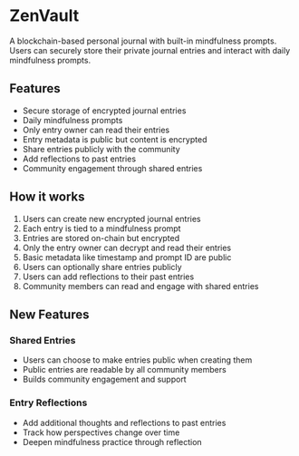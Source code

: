 # ZenVault

A blockchain-based personal journal with built-in mindfulness prompts. Users can securely store their private journal entries and interact with daily mindfulness prompts.

## Features
- Secure storage of encrypted journal entries
- Daily mindfulness prompts 
- Only entry owner can read their entries
- Entry metadata is public but content is encrypted
- Share entries publicly with the community
- Add reflections to past entries
- Community engagement through shared entries

## How it works
1. Users can create new encrypted journal entries
2. Each entry is tied to a mindfulness prompt
3. Entries are stored on-chain but encrypted
4. Only the entry owner can decrypt and read their entries
5. Basic metadata like timestamp and prompt ID are public
6. Users can optionally share entries publicly
7. Users can add reflections to their past entries
8. Community members can read and engage with shared entries

## New Features
### Shared Entries
- Users can choose to make entries public when creating them
- Public entries are readable by all community members
- Builds community engagement and support

### Entry Reflections  
- Add additional thoughts and reflections to past entries
- Track how perspectives change over time
- Deepen mindfulness practice through reflection
